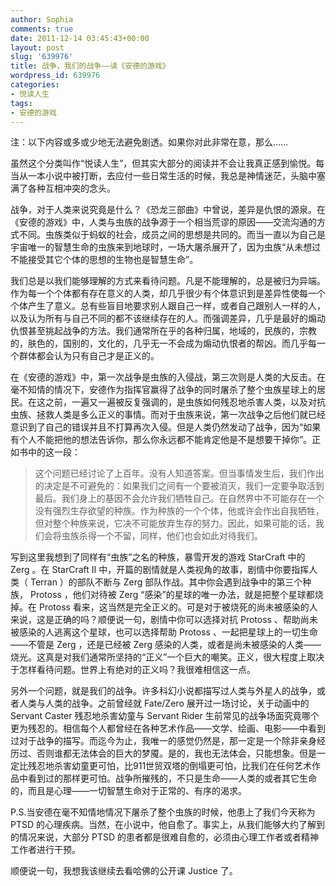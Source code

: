```yaml
---
author: Sophia
comments: true
date: 2011-12-14 03:45:43+00:00
layout: post
slug: '639976'
title: 战争，我们的战争——读《安德的游戏》
wordpress_id: 639976
categories:
- 悦读人生
tags:
- 安德的游戏
---
```


注：以下内容或多或少地无法避免剧透。如果你对此非常在意，那么……

虽然这个分类叫作“悦读人生”，但其实大部分的阅读并不会让我真正感到愉悦。每当从一本小说中被打断，去应付一些日常生活的时候，我总是神情迷茫，头脑中塞满了各种互相冲突的念头。

战争，对于人类来说究竟是什么？《恐龙三部曲》中曾说，差异是仇恨的源泉。在《安德的游戏》中，人类与虫族的战争源于一个相当荒谬的原因——交流沟通的方式不同。虫族类似于蚂蚁的社会，成员之间的思想是共同的。而当一直以为自己是宇宙唯一的智慧生命的虫族来到地球时，一场大屠杀展开了，因为虫族“从未想过不能接受其它个体的思想的生物也是智慧生命”。

我们总是以我们能够理解的方式来看待问题。凡是不能理解的，总是被归为异端。作为每一个个体都有存在意义的人类，却几乎很少有个体意识到是差异性使每一个个体产生了意义。总有些盲目地要求别人跟自己一样，或者自己跟别人一样的人，以及认为所有与自己不同的都不该继续存在的人。而强调差异，几乎是最好的煽动仇恨甚至挑起战争的方法。我们通常所在乎的各种归属，地域的，民族的，宗教的，肤色的，国别的，文化的，几乎无一不会成为煽动仇恨者的帮凶。而几乎每一个群体都会认为只有自己才是正义的。

在《安德的游戏》中，第一次战争是虫族的入侵战，第三次则是人类的大反击。在毫不知情的情况下，安德作为指挥官赢得了战争的同时屠杀了整个虫族星球上的居民。在这之前，一遍又一遍被反复强调的，是虫族如何残忍地杀害人类，以及对抗虫族、拯救人类是多么正义的事情。而对于虫族来说，第一次战争之后他们就已经意识到了自己的错误并且不打算再次入侵。但是人类仍然发动了战争，因为“如果有个人不能把他的想法告诉你，那么你永远都不能肯定他是不是想要干掉你”。正如书中的这一段：


> 这个问题已经讨论了上百年。没有人知道答案。但当事情发生后，我们作出的决定是不可避免的：如果我们之间有一个要被消灭，我们一定要争取活到最后。我们身上的基因不会允许我们牺牲自己。在自然界中不可能存在一个没有强烈生存欲望的种族。作为种族的一个个体，他或许会作出自我牺牲，但对整个种族来说，它决不可能放弃生存的努力。因此，如果可能的话，我们会将虫族杀得一个不留，同样，他们也会如此对待我们。


写到这里我想到了同样有“虫族”之名的种族，暴雪开发的游戏 StarCraft 中的 Zerg 。在 StarCraft II 中，开篇的剧情就是人类视角的故事，剧情中你要指挥人类（ Terran ）的部队不断与 Zerg 部队作战。其中你会遇到战争中的第三个种族， Protoss ，他们对待被 Zerg “感染”的星球的唯一办法，就是把整个星球都烧掉。在 Protoss 看来，这当然是完全正义的。可是对于被烧死的尚未被感染的人来说，这是正确的吗？顺便说一句，剧情中你可以选择对抗 Protoss 、帮助尚未被感染的人逃离这个星球，也可以选择帮助 Protoss 、一起把星球上的一切生命——不管是 Zerg ，还是已经被 Zerg 感染的人类，或者是尚未被感染的人类——烧光。这真是对我们通常所坚持的“正义”一个巨大的嘲笑。正义，很大程度上取决于怎样看待问题。世界上有绝对的正义吗？我很难相信这一点。

另外一个问题，就是我们的战争。许多科幻小说都描写过人类与外星人的战争，或者人类与人类的战争。之前曾经就 Fate/Zero 展开过一场讨论，关于动画中的 Servant Caster 残忍地杀害幼童与 Servant Rider 生前常见的战争场面究竟哪个更为残忍的。相信每个人都曾经在各种艺术作品——文学、绘画、电影——中看到过对于战争的描写。而迄今为止，我唯一的感觉仍然是，那一定是一个除非亲身经历过、否则谁都无法体会的巨大的梦魇。是的，我也无法体会，只能想象。但是一定比残忍地杀害幼童更可怕，比911世贸双塔的倒塌更可怕，比我们在任何艺术作品中看到过的那样更可怕。战争所摧残的，不只是生命——人类的或者其它生命的，而且是心理——一切智慧生命对于正常的、有序的渴求。

P.S.当安德在毫不知情地情况下屠杀了整个虫族的时候，他患上了我们今天称为 PTSD 的心理疾病。当然，在小说中，他自愈了。事实上，从我们能够大约了解到的情况来说，大部分 PTSD 的患者都是很难自愈的，必须由心理工作者或者精神工作者进行干预。

顺便说一句，我想我该继续去看哈佛的公开课 Justice 了。

